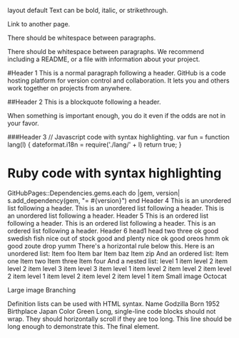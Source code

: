 layout
default
Text can be bold, italic, or strikethrough.

Link to another page.

There should be whitespace between paragraphs.

There should be whitespace between paragraphs. We recommend including a README, or a file with information about your project.

#Header 1
This is a normal paragraph following a header. GitHub is a code hosting platform for version control and collaboration. It lets you and others work together on projects from anywhere.

##Header 2
This is a blockquote following a header.

When something is important enough, you do it even if the odds are not in your favor.

###Header 3
// Javascript code with syntax highlighting.
var fun = function lang(l) {
  dateformat.i18n = require('./lang/' + l)
  return true;
}
# Ruby code with syntax highlighting
GitHubPages::Dependencies.gems.each do |gem, version|
  s.add_dependency(gem, "= #{version}")
end
Header 4
This is an unordered list following a header.
This is an unordered list following a header.
This is an unordered list following a header.
Header 5
This is an ordered list following a header.
This is an ordered list following a header.
This is an ordered list following a header.
Header 6
head1	head two	three
ok	good swedish fish	nice
out of stock	good and plenty	nice
ok	good oreos	hmm
ok	good zoute drop	yumm
There's a horizontal rule below this.
Here is an unordered list:
Item foo
Item bar
Item baz
Item zip
And an ordered list:
Item one
Item two
Item three
Item four
And a nested list:
level 1 item
level 2 item
level 2 item
level 3 item
level 3 item
level 1 item
level 2 item
level 2 item
level 2 item
level 1 item
level 2 item
level 2 item
level 1 item
Small image
Octocat

Large image
Branching

Definition lists can be used with HTML syntax.
Name
Godzilla
Born
1952
Birthplace
Japan
Color
Green
Long, single-line code blocks should not wrap. They should horizontally scroll if they are too long. This line should be long enough to demonstrate this.
The final element.
